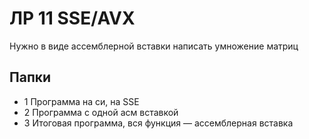 # ЛР 11 SSE/AVX

Нужно в виде ассемблерной вставки написать умножение матриц

## Папки
- 1 Программа на си, на SSE
- 2 Программа с одной асм вставкой
- 3 Итоговая программа, вся функция — ассемблерная вставка